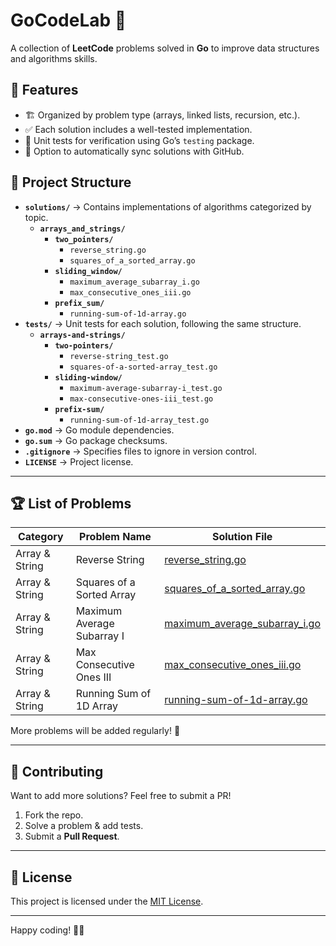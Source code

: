 # GoCodeLab 🚀  

A collection of **LeetCode** problems solved in **Go** to improve data structures and algorithms skills.

## 📌 Features

- 🏗 Organized by problem type (arrays, linked lists, recursion, etc.).
- ✅ Each solution includes a well-tested implementation.
- 🧪 Unit tests for verification using Go’s `testing` package.
- 🔄 Option to automatically sync solutions with GitHub.

## 📁 Project Structure

- **`solutions/`** → Contains implementations of algorithms categorized by topic.  
  - **`arrays_and_strings/`**  
    - **`two_pointers/`**  
      - `reverse_string.go`  
      - `squares_of_a_sorted_array.go`  
    - **`sliding_window/`**  
      - `maximum_average_subarray_i.go`  
      - `max_consecutive_ones_iii.go`  
    - **`prefix_sum/`**  
      - `running-sum-of-1d-array.go`  
- **`tests/`** → Unit tests for each solution, following the same structure.  
  - **`arrays-and-strings/`**  
    - **`two-pointers/`**  
      - `reverse-string_test.go`  
      - `squares-of-a-sorted-array_test.go`  
    - **`sliding-window/`**  
      - `maximum-average-subarray-i_test.go`  
      - `max-consecutive-ones-iii_test.go`  
    - **`prefix-sum/`**  
      - `running-sum-of-1d-array_test.go`  
- **`go.mod`** → Go module dependencies.  
- **`go.sum`** → Go package checksums.  
- **`.gitignore`** → Specifies files to ignore in version control.  
- **`LICENSE`** → Project license.  

---

## 🏆 List of Problems

| Category          | Problem Name                        | Solution File |
|------------------|----------------------------------|---------------|
| Array & String  | Reverse String                   | [reverse_string.go](solutions/arrays_and_strings/two_pointers/reverse_string.go) |
| Array & String  | Squares of a Sorted Array        | [squares_of_a_sorted_array.go](solutions/arrays_and_strings/two_pointers/squares_of_a_sorted_array.go) |
| Array & String  | Maximum Average Subarray I       | [maximum_average_subarray_i.go](solutions/arrays_and_strings/sliding_window/maximum_average_subarray_i.go) |
| Array & String  | Max Consecutive Ones III         | [max_consecutive_ones_iii.go](solutions/arrays_and_strings/sliding_window/max_consecutive_ones_iii.go) |
| Array & String  | Running Sum of 1D Array         | [running-sum-of-1d-array.go](solutions/arrays_and_strings/prefix_sum/running-sum-of-1d-array.go) |

More problems will be added regularly! 🚀

---

## 🤝 Contributing

Want to add more solutions? Feel free to submit a PR!

1. Fork the repo.
2. Solve a problem & add tests.
3. Submit a **Pull Request**.

---

## 📜 License

This project is licensed under the [MIT License](LICENSE).

---

Happy coding! 🎯🔥
